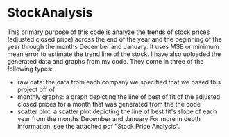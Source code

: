 # StockAnalysis
This primary purpose of this code is analyze the trends of stock prices (adjusted closed price) across the end of the year and the beginning of the year through the months December and January. It uses MSE or minimum mean error to estimate the trend line of the stock. 
I have also uploaded the generated data and graphs from my code. They come in three of the following types:
- raw data: the data from each company we specified that we based this project off of
- monthly graphs: a graph depicting the line of best of fit of the adjusted closed prices for a month that was generated from the the code
- scatter plot: a scatter plot depicting the line of best fit's slope of each year from the months December and January
For more in depth information, see the attached pdf "Stock Price Analysis". 
